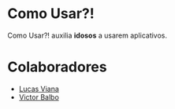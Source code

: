 # Como Usar?!

Como Usar?! auxilia **idosos** a usarem aplicativos.

# Colaboradores

- [Lucas Viana](https://github.com/lcasviana)
- [Victor Balbo](https://github.com/victorbalbo)